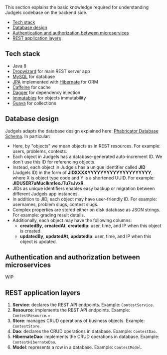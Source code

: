 This section explains the basic knowledge required for understanding Judgels codebase on the backend side.

- [Tech stack](#tech-stack)
- [Database design](#database-design)
- [Authentication and authorization between microservices](#authentication-and-authorization-between-microservices)
- [REST application layers](#rest-application-layers)

## Tech stack

- Java 8
- [Dropwizard](https://www.dropwizard.io/) for main REST server app
- [MySQL](https://www.mysql.com/) for database
- [JPA](https://en.wikipedia.org/wiki/Java_Persistence_API) implemented with [Hibernate](http://hibernate.org/orm/) for ORM
- [Caffeine](https://github.com/ben-manes/caffeine) for cache
- [Dagger](https://google.github.io/dagger/) for dependency injection
- [Immutables](https://immutables.github.io/) for objects immutability
- [Guava](https://github.com/google/guava) for collections

## Database design

Judgels adapts the database design explained here: [Phabricator Database Schema](https://secure.phabricator.com/book/phabcontrib/article/database/). In particular:

- Here, by "objects" we mean objects as in REST resources. For example: users, problems, contests.
- Each object in Judgels has a database-generated auto-increment ID. We don't use this ID for referencing objects.
- Instead, each object in Judgels has a unique identifier called **JID** (Judgels ID) in the form of **JIDXXXXYYYYYYYYYYYYYYYYYYYY**, where X is object type code and Y is a shortened UUID. For example: **JIDUSER7uMucIkm1exJTu7sJvxR**.
- JIDs as unique identifiers enables easy backup or migration between different Judgels app instances.
- In addition to JID, each object may have user-friendly ID. For example: usernames, problem slugs, contest slugs.
- Complex properties are stored either on disk database as JSON strings. For example: grading result details.
- Additionally, each object may have the following columns:
  - **createdBy**, **createdAt**, **createdIp**: user, time, and IP when this object is created.
  - **updatedBy**, **updatedAt**, **updatedIp**: user, time, and IP when this object is updated.

## Authentication and authorization between microservices

WIP

## REST application layers

1. **Service**: declares the REST API endpoints. Example: `ContestService`.
1. **Resource**: implements the REST API endpoints. Example: `ContestResource`.=
1. **Store**: manages CRUD operations of business objects. Example: `ContestStore`.
1. **Dao**: declares the CRUD operations in database. Example: `ContestDao`.
1. **HibernateDao**: implements the CRUD operations in database. Example: `ContestHibernateDao`.
1. **Model**: represents a row in a database. Example: `ContestModel`.